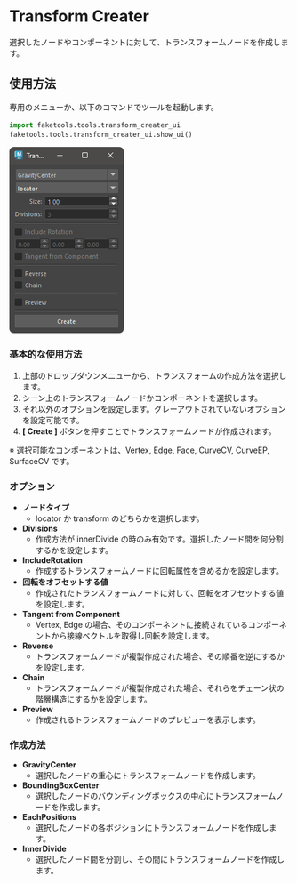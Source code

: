 # Transform Creater

選択したノードやコンポーネントに対して、トランスフォームノードを作成します。


## 使用方法

専用のメニューか、以下のコマンドでツールを起動します。

```python
import faketools.tools.transform_creater_ui
faketools.tools.transform_creater_ui.show_ui()
```

![image001](images/transform_creater/image001.png)

### 基本的な使用方法

1. 上部のドロップダウンメニューから、トランスフォームの作成方法を選択します。
2. シーン上のトランスフォームノードかコンポーネントを選択します。
3. それ以外のオプションを設定します。グレーアウトされていないオプションを設定可能です。
4. **[ Create ]** ボタンを押すことでトランスフォームノードが作成されます。

※ 選択可能なコンポーネントは、Vertex, Edge, Face, CurveCV, CurveEP, SurfaceCV です。

### オプション

- **ノードタイプ**
  - locator か transform のどちらかを選択します。
- **Divisions**
  - 作成方法が innerDivide の時のみ有効です。選択したノード間を何分割するかを設定します。
- **IncludeRotation**
  - 作成するトランスフォームノードに回転属性を含めるかを設定します。
- **回転をオフセットする値**
  - 作成されたトランスフォームノードに対して、回転をオフセットする値を設定します。
- **Tangent from Component**
  - Vertex, Edge の場合、そのコンポーネントに接続されているコンポーネントから接線ベクトルを取得し回転を設定します。
- **Reverse**
  - トランスフォームノードが複製作成された場合、その順番を逆にするかを設定します。
- **Chain**
  - トランスフォームノードが複製作成された場合、それらをチェーン状の階層構造にするかを設定します。
- **Preview**
  - 作成されるトランスフォームノードのプレビューを表示します。

### 作成方法

- **GravityCenter**
  - 選択したノードの重心にトランスフォームノードを作成します。
- **BoundingBoxCenter**
  - 選択したノードのバウンディングボックスの中心にトランスフォームノードを作成します。
- **EachPositions**
  - 選択したノードの各ポジションにトランスフォームノードを作成します。
- **InnerDivide**
  - 選択したノード間を分割し、その間にトランスフォームノードを作成します。